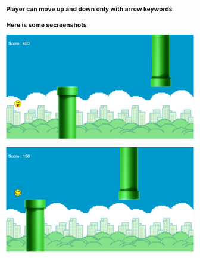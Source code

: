 ### Player can move up and down only with arrow keywords
### Here is some secreenshots
<img src="src/game1.png"/><br>
<img src="src/game2.png"/><br>